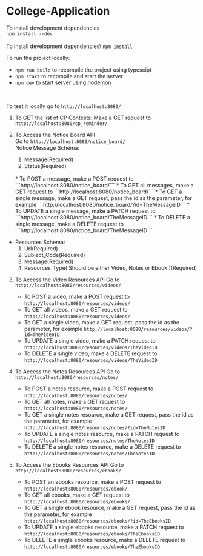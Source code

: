 # College-Application

To install development dependencies\
``` npm install --dev ```\
\
To install development dependencies\ 
``` npm install ```

To run the project locally:
- `npm run build` to recompile the project using typescipt
- `npm start` to recompile and start the server
- `npm dev` to start server using nodemon
<br>

To test it locally go to ```http://localhost:8080/```

1. To GET the list of CP Contests:
Make a GET request to ```http://localhost:8080/cp_reminder/```

2. To Access the Notice Board API \
    Go to ```http://localhost:8080/notice_board/```\
    Notice Message Schema:
    1. Message(Required)
    2. Status(Required)
     <br>
    * To POST a message, make a POST request to ```http://localhost:8080/notice_board/```
    * To GET all messages, make a GET request to ```http://localhost:8080/notice_board/```
    * To GET a single message, make a GET request, pass the id as the parameter, for example ```http://localhost:8080/notice_board/?id=TheMessageID```
    * To UPDATE a single message, make a PATCH request to ```http://localhost:8080/notice_board/TheMessageID```
    * To DELETE a single message, make a DELETE request to ```http://localhost:8080/notice_board/TheMessageID```

- Resources Schema: 
	1. Url(Required)
	2. Subject_Code(Required)
	3. Message(Required)
	4. Resources_Type( Should be either Video, Notes or Ebook )(Required)


3. To Access the Video Resources API 
    Go to ```http://localhost:8080/resources/videos/``` 
    * To POST a video, make a POST request to ```http://localhost:8080/resources/videos/```
    * To GET all videos, make a GET request to ```http://localhost:8080/resources/videos/```
    * To GET a single video, make a GET request, pass the id as the parameter, for example ```http://localhost:8080/resources/videos/?id=TheVideoID```
    * To UPDATE a single video, make a PATCH request to ```http://localhost:8080/resources/videos/TheVideoID```
    * To DELETE a single video, make a DELETE request to ```http://localhost:8080/resources/videos/TheVideoID```

4. To Access the Notes Resources API 
    Go to ```http://localhost:8080/resources/notes/``` 
    * To POST a notes resource, make a POST request to ```http://localhost:8080/resources/notes/```
    * To GET all notes, make a GET request to ```http://localhost:8080/resources/notes/```
    * To GET a single notes resource, make a GET request, pass the id as the parameter, for example ```http://localhost:8080/resources/notes/?id=TheNotesID```
    * To UPDATE a single notes resource, make a PATCH request to ```http://localhost:8080/resources/notes/TheNotesID```
    * To DELETE a single notes resource, make a DELETE request to ```http://localhost:8080/resources/notes/TheNotesID```

5. To Access the Ebooks Resources API 
    Go to ```http://localhost:8080/resources/ebooks/``` 
    * To POST an ebooks resource, make a POST request to ```http://localhost:8080/resources/ebook/```
    * To GET all ebooks, make a GET request to ```http://localhost:8080/resources/ebooks/```
    * To GET a single ebook resource, make a GET request, pass the id as the parameter, for example ```http://localhost:8080/resources/ebooks/?id=TheEbooksID```
    * To UPDATE a single ebooks resource, make a PATCH request to ```http://localhost:8080/resources/ebooks/TheEbooksID```
    * To DELETE a single ebooks resource, make a DELETE request to ```http://localhost:8080/resources/ebooks/TheEbooksID```